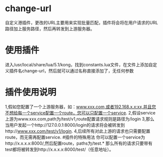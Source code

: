 # change-url
自定义港插件，更改的URL主要用来实现批量匹配，插件将会将在用户请求的URL路径加上服务路径，然后再转发到上游服务器。
# 使用插件
进入/usr/local/share/lua/5.1/kong，找到constants.lua文件，在文件上添加自定义插件名change-url，然后就可以通过名称直接添加了，无任何参数
# 插件使用说明
1,假如您配置了一个上游服务器，如：www.xxx.com,或者192.168.x.x:xx,并且您不想给每一个service配置一个route，您可以只配置一个service.
2,假设service上游为www.xxx.com,path为/test/v1,route配置请求规则是路径为/login
3,那么当用户发起一个http://127.0.0.1:8000/login的请求将会被转发到http://www.xxx.com/test/v1/login.
4,后续所有对此上游的请求也只需要配置route，而无需再配置service.
#插件的特殊用法
你可以配置一个service为http://x.x.x.x:8000/,然后配置route，paths为/test.*
那么所有的请求只要带有test都将被转发到http://x.x.x.x:8000/test/（任意地址）。
